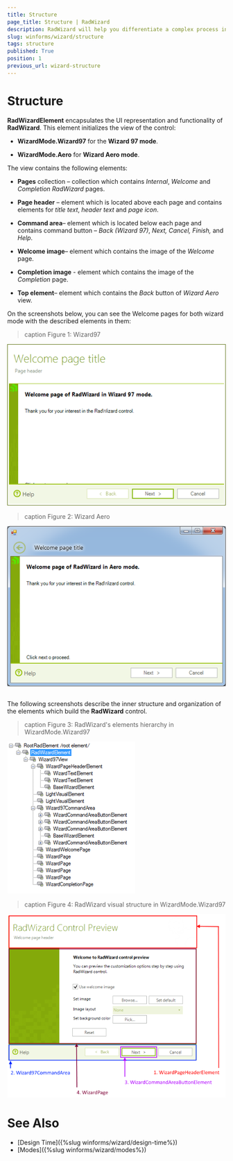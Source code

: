 ```yaml
---
title: Structure
page_title: Structure | RadWizard
description: RadWizard will help you differentiate a complex process into separate steps and provide your users with the ability to govern the process upon their decisions.
slug: winforms/wizard/structure
tags: structure
published: True
position: 1
previous_url: wizard-structure
---
```


# Structure

__RadWizardElement__ encapsulates the UI representation and functionality of __RadWizard__. This element initializes the view of the control:

* __WizardMode.Wizard97__ for the __Wizard 97 mode__.

* __WizardMode.Aero__ for __Wizard Aero mode__.

The view contains the following elements:

* __Pages__ collection – collection which contains *Internal*, *Welcome* and *Completion RadWizard* pages.

* __Page header__ – element which is located above each page and contains elements for *title text*, *header text* and *page icon*.

* __Command area__– element which is located below each page and contains command button – *Back (Wizard 97)*, *Next, Cancel, Finish,* and *Help*.

* __Welcome image__– element which contains the image of the *Welcome* page.

* __Completion image__ - element which contains the image of the *Completion* page.

* __Top element__– element which contains the *Back* button of *Wizard Aero* view.

On the screenshots below, you can see the Welcome pages for both wizard mode with the described elements in them:

>caption Figure 1: Wizard97

![wizard-structure 001](images/wizard-structure001.png)

>caption Figure 2: Wizard Aero

![wizard-structure 002](images/wizard-structure002.png)

## 

The following screenshots describe the inner structure and organization of the elements which build the **RadWizard** control.

>caption Figure 3: RadWizard's elements hierarchy in WizardMode.Wizard97

![wizard-structure 003](images/wizard-structure003.png) 
        
>caption Figure 4: RadWizard visual structure in WizardMode.Wizard97

![wizard-structure 004](images/wizard-structure004.png) 

# See Also

* [Design Time]({%slug winforms/wizard/design-time%})	
* [Modes]({%slug winforms/wizard/modes%})
